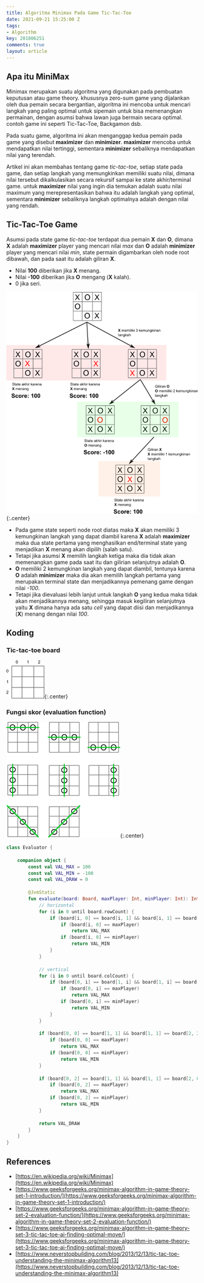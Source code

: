 ```yaml
---
title: Algoritma Minimax Pada Game Tic-Tac-Toe
date: 2021-09-21 15:25:00 Z
tags:
- Algorithm
key: 201806251
comments: true
layout: article
---
```


## Apa itu MiniMax
Minimax merupakan suatu algoritma yang digunakan pada pembuatan keputusan atau game theory. khususnya zero-sum game yang dijalankan oleh dua pemain secara bergantian, algoritma ini mencoba untuk mencari langkah yang paling optimal untuk sipemain untuk bisa memenangkan permainan, dengan asumsi bahwa lawan juga bermain secara optimal. contoh game ini seperti Tic-Tac-Toe, Backgamon dsb.

<!--more-->

Pada suatu game, algoritma ini akan menganggap kedua pemain pada game yang disebut **maximizer** dan **minimizer**. **maximizer** mencoba untuk mendapatkan nilai tertinggi, sementara **minimizer** sebaliknya mendapatkan nilai yang terendah.

Artikel ini akan membahas tentang game *tic-tac-toe*, setiap state pada game, dan setiap langkah yang memungkinkan memiliki suatu nilai, dimana nilai tersebut dikalkulasikan secara rekursif sampai ke state akhir/terminal game. untuk **maximizer** nilai yang ingin dia temukan adalah suatu nilai maximum yang merepresentasikan bahwa itu adalah langkah yang optimal, sementara **minimizer** sebaliknya langkah optimalnya adalah dengan nilai yang rendah.

## Tic-Tac-Toe Game
Asumsi pada state game *tic-tac-toe* terdapat dua pemain **X** dan **O**, dimana **X** adalah **maximizer** player yang mencari nilai *max* dan **O** adalah **minimizer** player yang mencari nilai *min*, state permain digambarkan oleh node root dibawah, dan pada saat itu adalah giliran **X**.

- Nilai **100** diberikan jika **X** menang.
- Nilai **-100** diberikan jika **O** mengang (**X** kalah).
- 0 jika seri.

![tic-tac-toe state](/assets/images/minimax/ttt1.png){:.center}

- Pada game state seperti node root diatas maka **X** akan memiliki 3 kemungkinan langkah yang dapat diambil karena **X** adalah **maximizer** maka dua state pertama yang menghasilkan end/terminal state yang menjadikan **X** menang akan dipilih (salah satu).
- Tetapi jika asumsi **X** memilih langkah ketiga maka dia tidak akan memenangkan game pada saat itu dan gilirian selanjutnya adalah **O**.
- **O** memiliki 2 kemungkinan langkah yang dapat diambil, tentunya karena **O** adalah **minimizer** maka dia akan memilih langkah pertama yang merupakan terminal state dan menjadikannya pemenang game dengan nilai *-100*.
- Tetapi jika dievaluasi lebih lanjut untuk langkah **O** yang kedua maka tidak akan menjadikannya menang, sehingga masuk kegiliran selanjutnya yaitu **X** dimana hanya ada satu *cell* yang dapat diisi dan menjadikannya (**X**) menang dengan nilai *100*.

## Koding

### Tic-tac-toe board

![array 2d](/assets/images/minimax/array2d.png){:.center}

### Fungsi skor (evaluation function)

![win set](/assets/images/minimax/ttt-eval.png){:.center}

```kotlin
class Evaluator {

    companion object {
        const val VAL_MAX = 100
        const val VAL_MIN = -100
        const val VAL_DRAW = 0

        @JvmStatic
        fun evaluate(board: Board, maxPlayer: Int, minPlayer: Int): Int {
            // horizontal
            for (i in 0 until board.rowCount) {
                if (board[i, 0] == board[i, 1] && board[i, 1] == board[i, 2]) {
                    if (board[i, 0] == maxPlayer)
                        return VAL_MAX
                    if (board[i, 0] == minPlayer)
                        return VAL_MIN
                }
            }

            // vertical
            for (i in 0 until board.colCount) {
                if (board[0, i] == board[1, i] && board[1, i] == board[2, i]) {
                    if (board[0, i] == maxPlayer)
                        return VAL_MAX
                    if (board[0, i] == minPlayer)
                        return VAL_MIN
                }
            }

            if (board[0, 0] == board[1, 1] && board[1, 1] == board[2, 2]) {
                if (board[0, 0] == maxPlayer)
                    return VAL_MAX
                if (board[0, 0] == minPlayer)
                    return VAL_MIN
            }

            if (board[0, 2] == board[1, 1] && board[1, 1] == board[2, 0]) {
                if (board[0, 2] == maxPlayer)
                    return VAL_MAX
                if (board[0, 2] == minPlayer)
                    return VAL_MIN
            }

            return VAL_DRAW
        }
    }
}
```

## References
- [https://en.wikipedia.org/wiki/Minimax](https://en.wikipedia.org/wiki/Minimax)
- [https://www.geeksforgeeks.org/minimax-algorithm-in-game-theory-set-1-introduction/](https://www.geeksforgeeks.org/minimax-algorithm-in-game-theory-set-1-introduction/)
- [https://www.geeksforgeeks.org/minimax-algorithm-in-game-theory-set-2-evaluation-function/](https://www.geeksforgeeks.org/minimax-algorithm-in-game-theory-set-2-evaluation-function/)
- [https://www.geeksforgeeks.org/minimax-algorithm-in-game-theory-set-3-tic-tac-toe-ai-finding-optimal-move/](https://www.geeksforgeeks.org/minimax-algorithm-in-game-theory-set-3-tic-tac-toe-ai-finding-optimal-move/)
- [https://www.neverstopbuilding.com/blog/2013/12/13/tic-tac-toe-understanding-the-minimax-algorithm13](https://www.neverstopbuilding.com/blog/2013/12/13/tic-tac-toe-understanding-the-minimax-algorithm13)